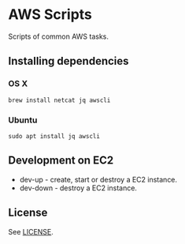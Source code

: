 AWS Scripts
===========

Scripts of common AWS tasks.

## Installing dependencies

### OS X
```
brew install netcat jq awscli
```

### Ubuntu
```
sudo apt install jq awscli
```

## Development on EC2

* dev-up - create, start or destroy a EC2 instance.
* dev-down - destroy a EC2 instance.


## License

See [LICENSE](LICENSE).
